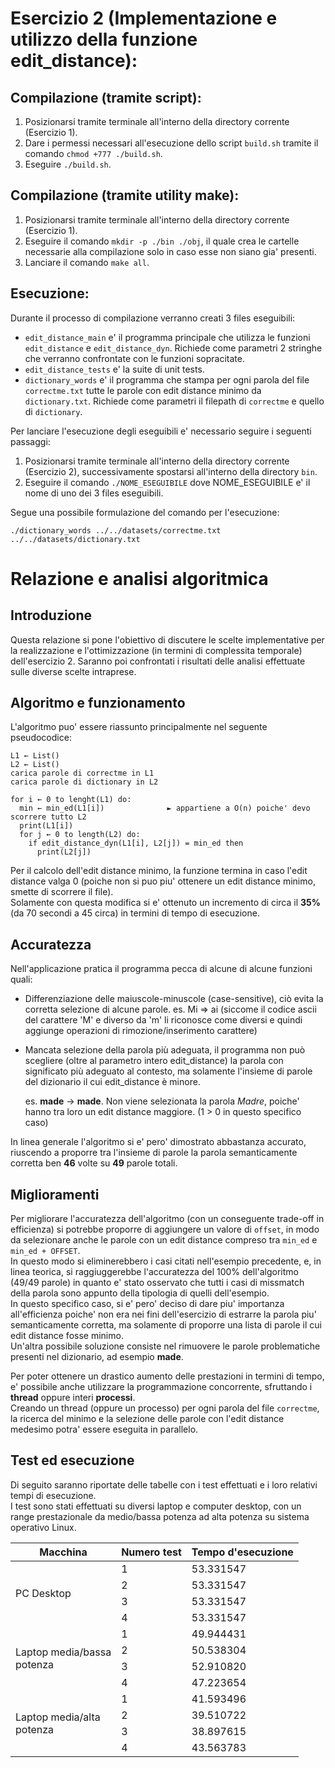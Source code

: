 # Esercizio 2 (Implementazione e utilizzo della funzione edit_distance):

## Compilazione (tramite script):
1. Posizionarsi tramite terminale all'interno della directory corrente (Esercizio 1).
2. Dare i permessi necessari all'esecuzione dello script `build.sh` tramite il comando `chmod +777 ./build.sh`.
3. Eseguire `./build.sh`.

## Compilazione (tramite utility make):
1. Posizionarsi tramite terminale all'interno della directory corrente (Esercizio 1).
2. Eseguire il comando `mkdir -p ./bin ./obj`, il quale crea le cartelle necessarie alla compilazione solo in caso esse non siano gia' presenti.
3. Lanciare il comando `make all`.

## Esecuzione:
Durante il processo di compilazione verranno creati 3 files eseguibili:
* `edit_distance_main` e' il programma principale che utilizza le funzioni `edit_distance` e `edit_distance_dyn`. Richiede come parametri 2 stringhe che verranno confrontate con le funzioni sopracitate.
* `edit_distance_tests` e' la suite di unit tests.
* `dictionary_words` e' il programma che stampa per ogni parola del file `correctme.txt` tutte le parole con edit distance minimo da `dictionary.txt`. Richiede come parametri il filepath di `correctme` e quello di `dictionary`.


Per lanciare l'esecuzione degli eseguibili e' necessario seguire i seguenti passaggi:
1. Posizionarsi tramite terminale all'interno della directory corrente (Esercizio 2), successivamente spostarsi all'interno della directory `bin`.
2. Eseguire il comando `./NOME_ESEGUIBILE` dove NOME_ESEGUIBILE e' il nome di uno dei 3 files eseguibili.  

Segue una possibile formulazione del comando per l'esecuzione:
```
./dictionary_words ../../datasets/correctme.txt ../../datasets/dictionary.txt
```

# Relazione e analisi algoritmica

## Introduzione
Questa relazione si pone l'obiettivo di discutere le scelte implementative per la realizzazione e l'ottimizzazione (in termini di complessita temporale) dell'esercizio 2.
Saranno poi confrontati i risultati delle analisi effettuate sulle diverse scelte intraprese.

## Algoritmo e funzionamento
L'algoritmo puo' essere riassunto principalmente nel seguente pseudocodice:

```
L1 ← List()
L2 ← List()
carica parole di correctme in L1
carica parole di dictionary in L2

for i ← 0 to lenght(L1) do:
  min ← min_ed(L1[i])              ► appartiene a O(n) poiche' devo scorrere tutto L2
  print(L1[i])
  for j ← 0 to length(L2) do:
    if edit_distance_dyn(L1[i], L2[j]) = min_ed then
      print(L2[j])

```

Per il calcolo dell'edit distance minimo, la funzione termina in caso l'edit distance valga 0 (poiche non si puo piu' ottenere un edit distance minimo, smette di scorrere il file).  
Solamente con questa modifica si e' ottenuto un incremento di circa il **35%** (da 70 secondi a 45 circa) in termini di tempo di esecuzione. 

## Accuratezza
Nell'applicazione pratica il programma pecca di alcune di alcune funzioni quali:

- Differenziazione delle maiuscole-minuscole (case-sensitive), ciò evita la corretta selezione di alcune parole.
	es. Mi => ai    (siccome il codice ascii del carattere 'M' e diverso da 'm' li riconosce come diversi e quindi
    aggiunge operazioni di rimozione/inserimento carattere)
    
- Mancata selezione della parola più adeguata, il programma non può scegliere (oltre al parametro intero edit_distance)
  la parola con significato più adeguato al contesto, ma solamente l'insieme di parole del dizionario il cui edit_distance è minore.
  
	es. **made** → **made**. Non viene selezionata la parola *Madre*, poiche' hanno tra loro un edit distance maggiore. (1 > 0 in questo specifico caso)

In linea generale l'algoritmo si e' pero' dimostrato abbastanza accurato, riuscendo a proporre tra l'insieme di parole la parola semanticamente corretta ben **46** volte su **49** parole totali.  

## Miglioramenti
Per migliorare l'accuratezza dell'algoritmo (con un conseguente trade-off in efficienza) si potrebbe proporre di aggiungere un valore di `offset`, in modo da selezionare anche le parole con un edit distance compreso tra `min_ed` e `min_ed + OFFSET`.  
In questo modo si eliminerebbero i casi citati nell'esempio precedente, e, in linea teorica, si raggiuggerebbe l'accuratezza del 100% dell'algoritmo (49/49 parole) in quanto e' stato osservato che tutti i casi di missmatch della parola sono appunto della tipologia di quelli dell'esempio.   
In questo specifico caso, si e' pero' deciso di dare piu' importanza all'efficienza poiche' non era nei fini dell'esercizio di estrarre la parola piu' semanticamente corretta, ma solamente di proporre una lista di parole il cui edit distance fosse minimo.  
Un'altra possibile soluzione consiste nel rimuovere le parole problematiche presenti nel dizionario, ad esempio **made**.

Per poter ottenere un drastico aumento delle prestazioni in termini di tempo, e' possibile anche utilizzare la programmazione concorrente, sfruttando i **thread** oppure interi **processi**.  
Creando un thread (oppure un processo) per ogni parola del file `correctme`, la ricerca del minimo e la selezione delle parole con l'edit distance medesimo potra' essere eseguita in parallelo.

## Test ed esecuzione
Di seguito saranno riportate delle tabelle con i test effettuati e i loro relativi tempi di esecuzione.  
I test sono stati effettuati su diversi laptop e computer desktop, con un range prestazionale da medio/bassa potenza ad alta potenza su sistema operativo Linux.


<table>
    <thead>
        <tr>
            <th>Macchina</th>
            <th>Numero test</th>
            <th>Tempo d'esecuzione</th>
        </tr>
    </thead>
    <tbody>
        <tr>
            <td rowspan=4>PC Desktop</td>
            <td>1</td>
            <td>53.331547</td>
        <tr>
            <td>2</td>
            <td>53.331547</td>
        <tr>
            <td>3</td>
            <td>53.331547</td>
        <tr>
            <td>4</td>
            <td>53.331547</td>
        <tr>
            <td rowspan=4>Laptop media/bassa<br>potenza</td>
            <td>1</td>
            <td>49.944431</td>
        <tr>
            <td>2</td>
            <td>50.538304</td>
        <tr>
            <td>3</td>
            <td>52.910820</td>
        <tr>
            <td>4</td>
            <td>47.223654</td>
        <tr>
            <td rowspan=4>Laptop media/alta<br>potenza</td>
            <td>1</td>
            <td>41.593496</td>
        <tr>
            <td>2</td>
            <td>39.510722</td>
        <tr>
            <td>3</td>
            <td>38.897615</td>
        <tr>
            <td>4</td>
            <td>43.563783</td>
        </tr>
    </tbody>
    
</table>
